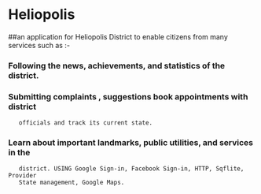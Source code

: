 # Heliopolis
####
##an application for Heliopolis District to enable citizens from many services such as :-
### Following the news, achievements, and statistics of the district.
### Submitting complaints ,  suggestions  book appointments with district    
       officials and track its current state.
### Learn about important landmarks, public utilities, and services in the    
       district. USING Google Sign-in, Facebook Sign-in, HTTP, Sqflite, Provider 
       State management, Google Maps. 

